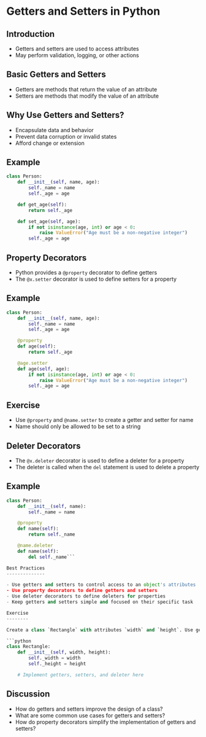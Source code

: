 Getters and Setters in Python
===========================

Introduction
------------

- Getters and setters are used to access attributes
- May perform validation, logging, or other actions

Basic Getters and Setters
-------------------------

- Getters are methods that return the value of an attribute
- Setters are methods that modify the value of an attribute

Why Use Getters and Setters?
---------------------------

- Encapsulate data and behavior
- Prevent data corruption or invalid states
- Afford change or extension

Example
-------

```python
class Person:
    def __init__(self, name, age):
        self._name = name
        self._age = age

    def get_age(self):
        return self._age

    def set_age(self, age):
        if not isinstance(age, int) or age < 0:
            raise ValueError("Age must be a non-negative integer")
        self._age = age
```

Property Decorators
-------------------

- Python provides a `@property` decorator to define getters
- The `@x.setter` decorator is used to define setters for a property

Example
-------

```python
class Person:
    def __init__(self, name, age):
        self._name = name
        self._age = age

    @property
    def age(self):
        return self._age

    @age.setter
    def age(self, age):
        if not isinstance(age, int) or age < 0:
            raise ValueError("Age must be a non-negative integer")
        self._age = age
```

Exercise
--------

- Use `@property` and `@name.setter` to create a getter and setter for name
- Name should only be allowed to be set to a string

Deleter Decorators
------------------

- The `@x.deleter` decorator is used to define a deleter for a property
- The deleter is called when the `del` statement is used to delete a property

Example
-------

```python
class Person:
    def __init__(self, name):
        self._name = name

    @property
    def name(self):
        return self._name

    @name.deleter
    def name(self):
        del self._name```

Best Practices
--------------

- Use getters and setters to control access to an object's attributes
- Use property decorators to define getters and setters
- Use deleter decorators to define deleters for properties
- Keep getters and setters simple and focused on their specific task

Exercise
--------

Create a class `Rectangle` with attributes `width` and `height`. Use getters and setters to control access to these attributes. Implement a deleter for the `width` attribute.

```python
class Rectangle:
    def __init__(self, width, height):
        self._width = width
        self._height = height

    # Implement getters, setters, and deleter here
```

Discussion
----------

- How do getters and setters improve the design of a class?
- What are some common use cases for getters and setters? 
- How do property decorators simplify the implementation of getters and setters?
